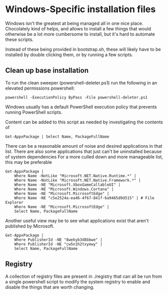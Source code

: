 # Windows-Specific installation files

Windows isn't the greatest at being managed all in one nice place.
Chocolately kind of helps, and allows to install a few things that would otherwise be a lot more cumbersome to install, but it's hard to automate these scripts.

Instead of these being provided in bootstrap.sh, these will likely have to be installed by double clicking them, or by running a few scripts.

## Clean up base installation

To run the clean sweeper (powershell-deleter.ps1) run the following in an elevated permissions powershell:
```
powershell -ExecutionPolicy ByPass -File powershell-deleter.ps1
```
Windows usually has a default PowerShell execution policy that prevents running PowerShell scripts.

Content can be added to this script as needed by investigating the contents of
```
Get-AppxPackage | Select Name, PackageFullName
```

There can be a reasonable amount of noise and desired applications in that list.
There are also some applications that just can't be uninstalled because of system dependencies
For a more culled down and more manageable list, this may be preferable
```
Get-AppxPackage |
    Where Name -NotLike "Microsoft.NET.Native.Runtime.*" |
    Where Name -NotLike "Microsoft.NET.Native.Framework.*" |
    Where Name -NE "Microsoft.XboxGameCallableUI" |
    Where Name -NE "Microsoft.Windows.Cortana" |
    Where Name -NE "Microsoft.MicrosoftEdge" |
    Where Name -NE "c5e2524a-ea46-4f67-841f-6a9465d9d515" | # File Explorer
    Where Name -NE "Microsoft.MicrosoftEdge" |
	Select Name, PackageFullName
```

Another useful view may be to see what applications exist that aren't published by Microsoft.
```
Get-AppxPackage |
    Where PublisherId -NE "8wekyb3d8bbwe" |
    Where PublisherId -NE "cw5n1h2txyewy" |
	Select Name, PackageFullName
```

## Registry

A collection of registry files are present in ./registry that can all be run from a single powershell script to modify the system registry to enable and disable the things that are worth changing.
